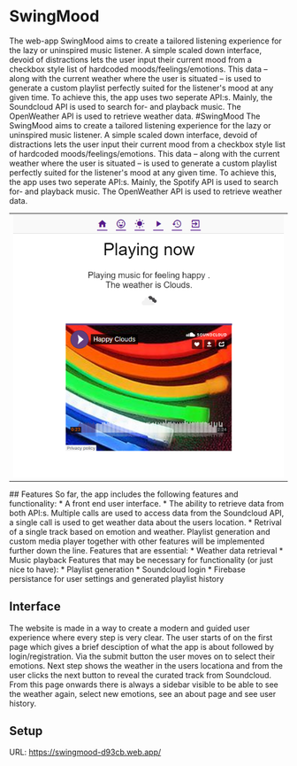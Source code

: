 # SwingMood
The web-app SwingMood aims to create a tailored listening experience for the lazy or 
uninspired music listener. A simple scaled down interface, devoid of distractions lets the user input their 
current mood from a checkbox style list of hardcoded moods/feelings/emotions. This data – along with 
the current weather where the user is situated – is used to generate a custom playlist perfectly suited for 
the listener's mood at any given time.
To achieve this, the app uses two seperate API:s. Mainly, the Soundcloud API is used to search for- and 
playback music. The OpenWeather API is used to retrieve weather data.
#SwingMood
The SwingMood aims to create a tailored listening experience for the lazy or 
uninspired music listener. A simple scaled down interface, devoid of distractions lets the user input their 
current mood from a checkbox style list of hardcoded moods/feelings/emotions. This data – along with 
the current weather where the user is situated – is used to generate a custom playlist perfectly suited for 
the listener's mood at any given time.
To achieve this, the app uses two seperate API:s. Mainly, the Spotify API is used to search for- and 
playback music. The OpenWeather API is used to retrieve weather data. 

<table style="width:100%; border: 0;">
  <tr>
    <td style="text-align:center;">
      <img src="https://github.com/Gaasll/swing1/blob/main/happy.png?raw=true" alt="alt text" />
    </td>
  </tr>
</table>
## Features
So far, the app includes the following features and functionality:
* A front end user interface.
* The ability to retrieve data from both API:s. Multiple calls are used to access data from the Soundcloud API, 
a single call is used to get weather data about the users location.
* Retrival of a single track based on emotion and weather. Playlist generation and custom media player together with other features will be implemented further down the line.
Features that are essential:
* Weather data retrieval
* Music playback
Features that may be necessary for functionality (or just nice to have):
* Playlist generation
* Soundcloud login
* Firebase persistance for user settings and generated playlist history

## Interface 
The website is made in a way to create a modern and guided user experience where every step is very clear.
The user starts of on the first page which gives a brief desciption of what the app is about followed by login/registration.
Via the submit button the user moves on to select their emotions. Next step shows the weather in the users locationa and from
the user clicks the next button to reveal the curated track from Soundcloud. From this page onwards there is always a sidebar
visible to be able to see the weather again, select new emotions, see an about page and see user history.

## Setup

URL: https://swingmood-d93cb.web.app/
